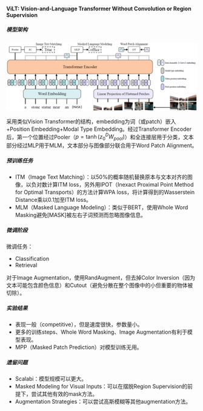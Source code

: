 #### ViLT: Vision-and-Language Transformer Without Convolution or Region Supervision

##### 模型架构

![model](asset/model.png)

采用类似Vision Transformer的结构，embedding为词（或patch）嵌入+Position Embedding+Modal Type Embedding。经过Transformer Encoder后，第一个位置经过Pooler（$p = \tanh(z_0^D W_{pool})$）和全连接层用于分类，文本部分经过MLP用于MLM，文本部分与图像部分联合用于Word Patch Alignment。

##### 预训练任务

* ITM（Image Text Matching）：以50%的概率随机替换原本与文本对齐的图像，以负对数计算ITM loss，另外用IPOT（Inexact Proximal Point Method for Optimal Transports）的方法计算WPA loss，将计算得到的Wasserstein Distance乘以0.1加至ITM loss。
* MLM（Masked Language Modeling）：类似于BERT，使用Whole Word Masking避免[MASK]被左右子词预测而忽略图像信息。

##### 微调阶段

微调任务：

* Classification
* Retrieval

对于Image Augmentation，使用RandAugment，但去掉Color Inversion（因为文本可能包含颜色信息）和Cutout（避免分散在整个图像中的小但重要的物体被切除）。

##### 实验结果

* 表现一般（competitive），但是速度很快，参数量小。
* 更多的训练steps、Whole Word Masking、Image Augmentation有利于模型表现。
* MPP（Masked Patch Prediction）对模型训练无用。

##### 遗留问题

* Scalabi：模型规模可以更大。
* Masked Modeling for Visual Inputs：可以在摆脱Region Supervision的前提下，尝试其他有效的mask方法。
* Augmentation Strategies：可以尝试高斯模糊等其他augmentation方法。
